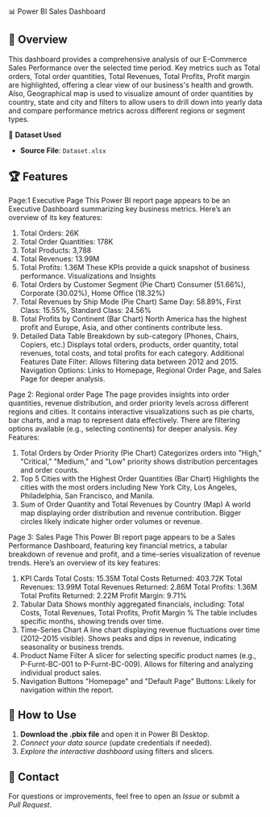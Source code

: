  📊 Power BI Sales Dashboard  

## 📌 Overview  
This dashboard provides a comprehensive analysis of our E-Commerce Sales Performance over the selected time period. Key metrics such as Total orders, Total order quantities, Total Revenues, Total Profits, Profit margin are highlighted, offering a clear view of our business's health and growth. 
Also, Geographical map is used to visualize amount of order quantities by country, state and city and filters to allow users to drill down into yearly data and compare performance metrics across different regions or segment types.

📂 **Dataset Used**  
- **Source File**: `Dataset.xlsx`
  
## 🏆 Features  
Page:1 Executive Page
This Power BI report page appears to be an Executive Dashboard summarizing key business metrics. Here’s an overview of its key features:
1. Total Orders: 26K
2. Total Order Quantities: 178K
3. Total Products: 3,788
4. Total Revenues: 13.99M
5. Total Profits: 1.36M
These KPIs provide a quick snapshot of business performance.
Visualizations and Insights
1. Total Orders by Customer Segment (Pie Chart)
Consumer (51.66%), Corporate (30.02%), Home Office (18.32%)
2. Total Revenues by Ship Mode (Pie Chart)
Same Day: 58.89%, First Class: 15.55%, Standard Class: 24.56%
3. Total Profits by Continent (Bar Chart)
North America has the highest profit and Europe, Asia, and other continents contribute less.
4. Detailed Data Table
Breakdown by sub-category (Phones, Chairs, Copiers, etc.) Displays total orders, products, order quantity, total revenues, total costs, and total profits for each category.
Additional Features
Date Filter: Allows filtering data between 2012 and 2015.
Navigation Options: Links to Homepage, Regional Order Page, and Sales Page for deeper analysis.

Page 2: Regional order Page
The page provides insights into order quantities, revenue distribution, and order priority levels across different regions and cities.
It contains interactive visualizations such as pie charts, bar charts, and a map to represent data effectively.
There are filtering options available (e.g., selecting continents) for deeper analysis.
Key Features:
1. Total Orders by Order Priority (Pie Chart)
Categorizes orders into "High," "Critical," "Medium," and "Low" priority shows distribution percentages and order counts.
2. Top 5 Cities with the Highest Order Quantities (Bar Chart)
Highlights the cities with the most orders including New York City, Los Angeles, Philadelphia, San Francisco, and Manila.
3. Sum of Order Quantity and Total Revenues by Country (Map)
A world map displaying order distribution and revenue contribution. Bigger circles likely indicate higher order volumes or revenue.

Page 3: Sales Page
This Power BI report page appears to be a Sales Performance Dashboard, featuring key financial metrics, a tabular breakdown of revenue and profit, and a time-series visualization of revenue trends. Here’s an overview of its key features:
1. KPI Cards 
Total Costs: 15.35M
Total Costs Returned: 403.72K
Total Revenues: 13.99M
Total Revenues Returned: 2.86M
Total Profits: 1.36M
Total Profits Returned: 2.22M
Profit Margin: 9.71%
2. Tabular Data 
Shows monthly aggregated financials, including: Total Costs, Total Revenues, Total Profits, Profit Margin %
The table includes specific months, showing trends over time.
3. Time-Series Chart 
A line chart displaying revenue fluctuations over time (2012–2015 visible). Shows peaks and dips in revenue, indicating seasonality or business trends.
4. Product Name Filter 
A slicer for selecting specific product names (e.g., P-Furnt-BC-001 to P-Furnt-BC-009). Allows for filtering and analyzing individual product sales.
5. Navigation Buttons 
"Homepage" and "Default Page" Buttons: Likely for navigation within the report.

 

## 🚀 How to Use  
1. **Download the .pbix file** and open it in Power BI Desktop.  
2. *Connect your data source* (update credentials if needed).  
3. *Explore the interactive dashboard* using filters and slicers.

## 📢 Contact  
For questions or improvements, feel free to open an *Issue* or submit a *Pull Request*.
